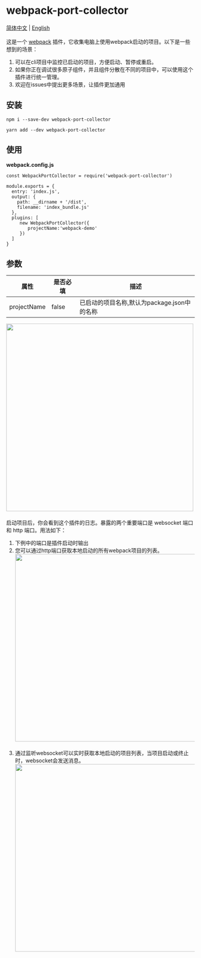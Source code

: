 # webpack-port-collector
[<a href="./README.zh-CN.md">简体中文</a>  | <a style="marign-left:20px" href="./README.md">English</a>]()
<br/>
<br/>
这是一个  [webpack](http://webpack.js.org/)  插件，它收集电脑上使用webpack启动的项目。以下是一些想到的场景：

1. 可以在cli项目中监控已启动的项目，方便启动、暂停或重启。
2. 如果你正在调试很多原子组件，并且组件分散在不同的项目中，可以使用这个插件进行统一管理。
3. 欢迎在issues中提出更多场景，让插件更加通用

## 安装
```
npm i --save-dev webpack-port-collector
```
```
yarn add --dev webpack-port-collector
```

## 使用
**webpack.config.js**
```
const WebpackPortCollector = require('webpack-port-collector')

module.exports = {
  entry: 'index.js',
  output: {
    path: __dirname + '/dist',
    filename: 'index_bundle.js'
  },
  plugins: [
     new WebpackPortCollector({
        projectName:'webpack-demo'
     })
  ]
}
```
## 参数
| **属性**      | **是否必填** | **描述**                                                                        |
|-------------|----------|-------------------------------------------------------------------------------|
| projectName | false    | 已启动的项目名称,默认为package.json中的名称|

<img src="https://maketea.oss-cn-shanghai.aliyuncs.com/cms/jzkb/read_img.png" width="500" align=center style="display: block;margin-bottom:20px"/>
启动项目后，你会看到这个插件的日志。暴露的两个重要端口是 websocket 端口和 http 端口。用法如下：

1. 下例中的端口是插件启动时输出
2. 您可以通过http端口获取本地启动的所有webpack项目的列表。 <img src="https://maketea.oss-cn-shanghai.aliyuncs.com/cms/jzkb/read_img_1.png" width="500" align=center style="display: block;margin-bottom:20px"/>
3. 通过监听websocket可以实时获取本地启动的项目列表，当项目启动或终止时，websocket会发送消息。<img src="https://maketea.oss-cn-shanghai.aliyuncs.com/cms/jzkb/read_img_2.png" width="500" align=center style="display: block;margin-bottom:20px"/>
